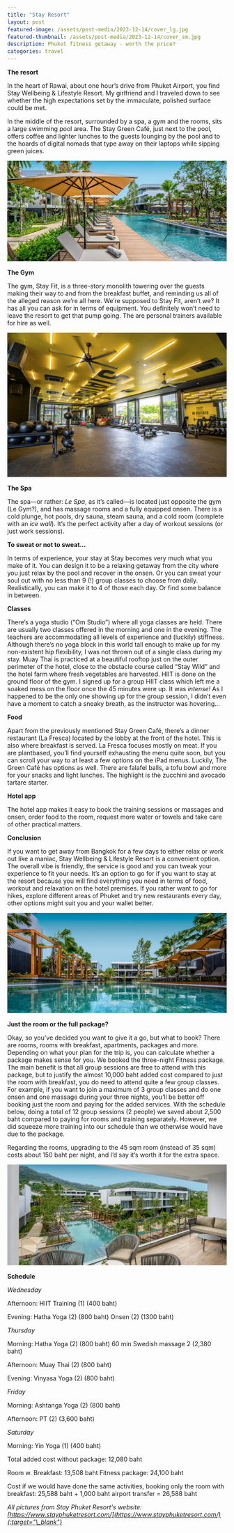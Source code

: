 ```yaml
---
title: "Stay Resort"
layout: post
featured-image: /assets/post-media/2023-12-14/cover_lg.jpg
featured-thumbnail: /assets/post-media/2023-12-14/cover_sm.jpg
description: Phuket fitness getaway - worth the price?
categories: travel
---
```


**The resort**

In the heart of Rawai, about one hour’s drive from Phuket Airport, you find Stay Wellbeing & Lifestyle Resort. My girlfriend and I traveled down to see whether the high expectations set by the immaculate, polished surface could be met.

In the middle of the resort, surrounded by a spa, a gym and the rooms, sits a large swimming pool area. The Stay Green Café, just next to the pool, offers coffee and lighter lunches to the guests lounging by the pool and to the hoards of digital nomads that type away on their laptops while sipping green juices.

<img src="/assets/post-media/2023-12-14/poolside.jpg"/>

**The Gym**

The gym, Stay Fit, is a three-story monolith towering over the guests making their way to and from the breakfast buffet, and reminding us all of the alleged reason we’re all here. We’re supposed to Stay Fit, aren’t we? It has all you can ask for in terms of equipment. You definitely won’t need to leave the resort to get that pump going. The are personal trainers available for hire as well.

<img src="/assets/post-media/2023-12-14/gym.jpg"/>

**The Spa**

The spa—or rather: _Le Spa_, as it’s called—is located just opposite the gym (Le Gym?), and has massage rooms and a fully equipped onsen. There is a cold plunge, hot pools, dry sauna, steam sauna, and a cold room (complete with an _ice wall_). It’s the perfect activity after a day of workout sessions (or just work sessions).

**To sweat or not to sweat…**

In terms of experience, your stay at Stay becomes very much what you make of it. You can design it to be a relaxing getaway from the city where you just relax by the pool and recover in the onsen. Or you can sweat your soul out with no less than 9 (!) group classes to choose from daily. Realistically, you can make it to 4 of those each day. Or find some balance in between.

**Classes**

There’s a yoga studio (“Om Studio”) where all yoga classes are held. There are usually two classes offered in the morning and one in the evening. The teachers are accommodating all levels of experience and (luckily) stiffness. Although there’s no yoga block in this world tall enough to make up for my non-existent hip flexibility, I was not thrown out of a single class during my stay. Muay Thai is practiced at a beautiful rooftop just on the outer perimeter of the hotel, close to the obstacle course called “Stay Wild” and the hotel farm where fresh vegetables are harvested. HIIT is done on the ground floor of the gym. I signed up for a group HIIT class which left me a soaked mess on the floor once the 45 minutes were up. It was _intense!_ As I happened to be the only one showing up for the group session, I didn’t even have a moment to catch a sneaky breath, as the instructor was hovering…

**Food**

Apart from the previously mentioned Stay Green Café, there’s a dinner restaurant (La Fresca) located by the lobby at the front of the hotel. This is also where breakfast is served. La Fresca focuses mostly on meat. If you are plantbased, you’ll find yourself exhausting the menu quite soon, but you can scroll your way to at least a few options on the iPad menus. Luckily, The Green Café has options as well. There are falafel balls, a tofu bowl and more for your snacks and light lunches. The highlight is the zucchini and avocado tartare starter.

**Hotel app**

The hotel app makes it easy to book the training sessions or massages and onsen, order food to the room, request more water or towels and take care of other practical matters.

**Conclusion**

If you want to get away from Bangkok for a few days to either relax or work out like a maniac, Stay Wellbeing & Lifestyle Resort is a convenient option. The overall vibe is friendly, the service is good and you can tweak your experience to fit your needs. It’s an option to go for if you want to stay at the resort because you will find everything you need in terms of food, workout and relaxation on the hotel premises. If you rather want to go for hikes, explore different areas of Phuket and try new restaurants every day, other options might suit you and your wallet better.

<img src="/assets/post-media/2023-12-14/pool.jpg"/>

**Just the room or the full package?**

Okay, so you’ve decided you want to give it a go, but what to book? There are rooms, rooms with breakfast, apartments, packages and more. Depending on what your plan for the trip is, you can calculate whether a package makes sense for you. We booked the three-night Fitness package. The main benefit is that all group sessions are free to attend with this package, but to justify the almost 10,000 baht added cost compared to just the room with breakfast, you do need to attend quite a few group classes. For example, if you want to join a maximum of 3 group classes and do one onsen and one massage during your three nights, you’ll be better off booking just the room and paying for the added services. With the schedule below, doing a total of 12 group sessions (2 people) we saved about 2,500 baht compared to paying for rooms and training separately. However, we did squeeze more training into our schedule than we otherwise would have due to the package.

Regarding the rooms, upgrading to the 45 sqm room (instead of 35 sqm) costs about 150 baht per night, and I’d say it’s worth it for the extra space.

<img src="/assets/post-media/2023-12-14/balcony.jpg"/>

**Schedule**

_Wednesday_

Afternoon:
HIIT Training (1) (400 baht)

Evening:
Hatha Yoga (2) (800 baht)
Onsen (2) (1300 baht)

_Thursday_

Morning:
Hatha Yoga (2) (800 baht)
60 min Swedish massage 2 (2,380 baht)

Afternoon:
Muay Thai (2) (800 baht)

Evening:
Vinyasa Yoga (2) (800 baht)

_Friday_

Morning:
Ashtanga Yoga (2) (800 baht)

Afternoon:
PT (2) (3,600 baht)

_Saturday_

Morning:
Yin Yoga (1) (400 baht)

Total added cost without package: 12,080 baht

Room w. Breakfast: 13,508 baht
Fitness package: 24,100 baht

Cost if we would have done the same activities, booking only the room with breakfast: 25,588 baht + 1,000 baht airport transfer = 26,588 baht

_All pictures from Stay Phuket Resort's website: [https://www.stayphuketresort.com/](https://www.stayphuketresort.com/){:target="\_blank"}_
